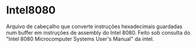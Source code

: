 # Intel8080
Arquivo de cabeçalho que converte instruções hexadecimais guardadas num buffer em instruções de assembly do Intel 8080. Feito sob consulta do "Intel 8080 Microcomputer Systems User's Manual" da intel.  
